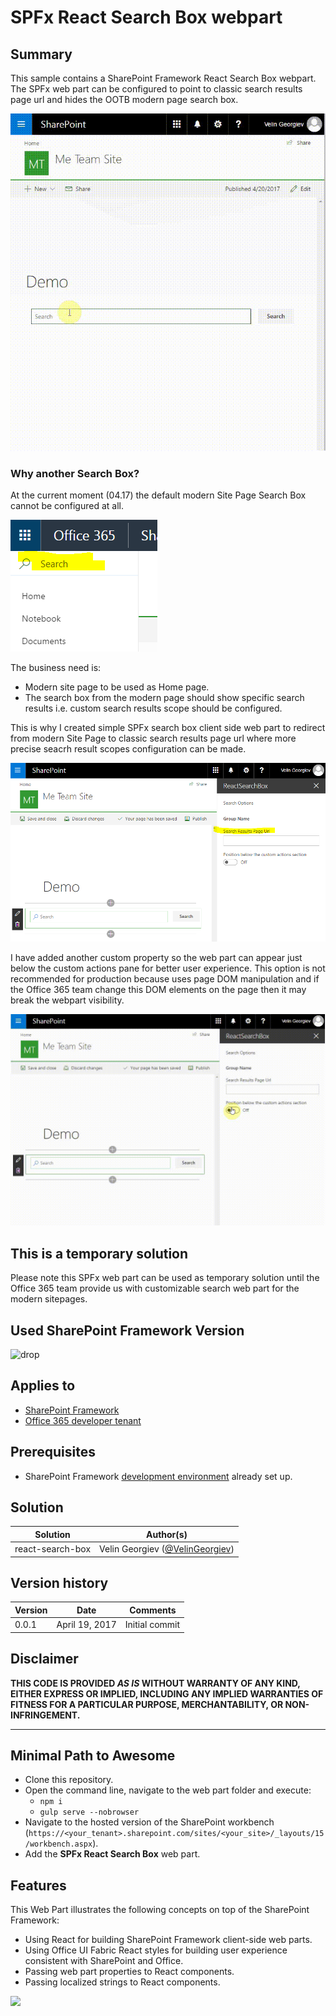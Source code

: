 # SPFx React Search Box webpart #

## Summary

This sample contains a SharePoint Framework React Search Box webpart. The SPFx web part can be configured to point to classic search results page url and hides the OOTB modern page search box.


![SPFx React Search Box webpart](./assets/spfx-custom-search-box-webpart.gif)

### Why another Search Box?

At the current moment (04.17) the default modern Site Page Search Box cannot be configured at all.

![SharePoint modern site page Search Box cannot be configured](./assets/useless-search-from-modern-sharepoint-page.PNG)

The business need is:
- Modern site page to be used as Home page.
- The search box from the modern page should show specific search results i.e. custom search results scope should be configured.

This is why I created simple SPFx search box client side web part to redirect from modern Site Page to classic search results page url where more precise seacrh result scopes configuration can be made.

![SPFx custom search box web part](./assets/spfx-custom-search-box-webpart.PNG)

I have added another custom property so the web part can appear just below the custom actions pane for better user experience. This option is not recommended for production because uses page DOM manipulation and if the Office 365 team change this DOM elements on the page then it may break the webpart visibility.

![SPFx custom search box placeholder](./assets/spfx-custom-search-box-webpart-custom-placeholder.gif)

## This is a temporary solution

Please note this SPFx web part can be used as temporary solution until the Office 365 team provide us with customizable search web part for the modern sitepages.

## Used SharePoint Framework Version 
![drop](https://img.shields.io/badge/drop-GA-green.svg)

## Applies to

* [SharePoint Framework](http://dev.office.com/sharepoint/docs/spfx/sharepoint-framework-overview)
* [Office 365 developer tenant](http://dev.office.com/sharepoint/docs/spfx/set-up-your-developer-tenant)

## Prerequisites

- SharePoint Framework [development environment](https://dev.office.com/sharepoint/docs/spfx/set-up-your-development-environment) already set up.

## Solution

Solution|Author(s)
--------|---------
react-search-box | Velin Georgiev ([@VelinGeorgiev](https://twitter.com/velingeorgiev))

## Version history

Version|Date|Comments
-------|----|--------
0.0.1|April 19, 2017 | Initial commit

## Disclaimer
**THIS CODE IS PROVIDED *AS IS* WITHOUT WARRANTY OF ANY KIND, EITHER EXPRESS OR IMPLIED, INCLUDING ANY IMPLIED WARRANTIES OF FITNESS FOR A PARTICULAR PURPOSE, MERCHANTABILITY, OR NON-INFRINGEMENT.**

---

## Minimal Path to Awesome

- Clone this repository.
- Open the command line, navigate to the web part folder and execute:
    - `npm i`
    - `gulp serve --nobrowser`
- Navigate to the hosted version of the SharePoint workbench (`https://<your_tenant>.sharepoint.com/sites/<your_site>/_layouts/15/workbench.aspx`).
- Add the **SPFx React Search Box** web part.

## Features

This Web Part illustrates the following concepts on top of the SharePoint Framework:

- Using React for building SharePoint Framework client-side web parts.
- Using Office UI Fabric React styles for building user experience consistent with SharePoint and Office.
- Passing web part properties to React components.
- Passing localized strings to React components.

![](https://telemetry.sharepointpnp.com/sp-dev-fx-webparts/samples/yammer-rest-api)
